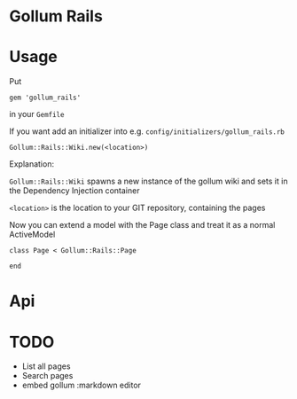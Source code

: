 # Gollum Rails

# Usage

Put

```
gem 'gollum_rails'
```

in your `Gemfile`

If you want add an initializer into e.g. `config/initializers/gollum_rails.rb`

```
Gollum::Rails::Wiki.new(<location>)

```

Explanation:

`Gollum::Rails::Wiki` spawns a new instance of the gollum wiki and sets it in the Dependency Injection container

`<location>` is the location to your GIT repository, containing the pages

Now you can extend a model with the Page class and treat it as a normal ActiveModel

```
class Page < Gollum::Rails::Page

end
```

# Api

# TODO
* List all pages
* Search pages
* embed gollum :markdown editor
